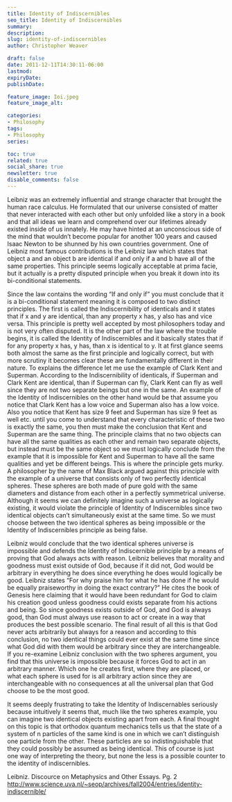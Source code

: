 ```yaml
---
title: Identity of Indiscernibles
seo_title: Identity of Indiscernibles
summary: 
description: 
slug: identity-of-indiscernibles
author: Christopher Weaver

draft: false
date: 2011-12-11T14:30:11-06:00
lastmod: 
expiryDate: 
publishDate: 

feature_image: Ioi.jpeg
feature_image_alt: 

categories:
- Philosophy
tags:
- Philosophy
series:

toc: true
related: true
social_share: true
newsletter: true
disable_comments: false
---
```


Leibniz was an extremely influential and strange character that brought the human race calculus. He formulated that our universe consisted of matter that never interacted with each other but only unfolded like a story in a book and that all ideas we learn and comprehend over our lifetimes already existed inside of us innately. He may have hinted at an unconscious side of the mind that wouldn’t become popular for another 100 years and caused Isaac Newton to be shunned by his own countries government. One of Leibniz most famous contributions is the Leibniz law which states that object a and an object b are identical if and only if a and b have all of the same properties. This principle seems logically acceptable at prima facie, but it actually is a pretty disputed principle when you break it down into its bi-conditional statements. 

Since the law contains the wording “If and only if” you must conclude that it is a bi-conditional statement meaning it is composed to two distinct principles. The first is called the Indiscernibility of identicals and it states that if x and y are identical, than any property x has, y also has and vice versa. This principle is pretty well accepted by most philosophers today and is not very often disputed. It is the other part of the law where the trouble begins, it is called the Identity of Indiscernibles and it basically states that if for any property x has, y has, than x is identical to y. It at first glance seems both almost the same as the first principle and logically correct, but with more scrutiny it becomes clear these are fundamentally different in their nature. To explains the difference let me use the example of Clark Kent and Superman. According to the Indiscernibility of identicals, if Superman and Clark Kent are identical, than if Superman can fly, Clark Kent can fly as well since they are not two separate beings but one in the same. An example of the Identity of Indiscernibles on the other hand would be that assume you notice that Clark Kent has a low voice and Superman also has a low voice. Also you notice that Kent has size 9 feet and Superman has size 9 feet as well etc. until you come to understand that every characteristic of these two is exactly the same, you then must make the conclusion that Kent and Superman are the same thing. The principle claims that no two objects can have all the same qualities as each other and remain two separate objects, but instead must be the same object so we must logically conclude from the example that it is impossible for Kent and Superman to have all the same qualities and yet be different beings. This is where the principle gets murky. A philosopher by the name of Max Black argued against this principle with the example of a universe that consists only of two perfectly identical spheres. These spheres are both made of pure gold with the same diameters and distance from each other in a perfectly symmetrical universe. Although it seems we can definitely imagine such a universe as logically existing, it would violate the principle of Identity of Indiscernibles since two identical objects can’t simultaneously exist at the same time. So we must choose between the two identical spheres as being impossible or the Identity of Indiscernibles principle as being false. 

Leibniz would conclude that the two identical spheres universe is impossible and defends the Identity of Indiscernible principle by a means of proving that God always acts with reason. Leibniz believes that morality and goodness must exist outside of God, because if it did not, God would be arbitrary in everything he does since everything he does would logically be good. Leibniz states “For why praise him for what he has done if he would be equally praiseworthy in doing the exact contrary?” He cites the book of Genesis here claiming that it would have been redundant for God to claim his creation good unless goodness could exists separate from his actions and being. So since goodness exists outside of God, and God is always good, than God must always use reason to act or create in a way that produces the best possible scenario. The final result of all this is that God never acts arbitrarily but always for a reason and according to this conclusion, no two identical things could ever exist at the same time since what God did with them would be arbitrary since they are interchangeable. If you re-examine Leibniz conclusion with the two spheres argument, you find that this universe is impossible because it forces God to act in an arbitrary manner. Which one he creates first, where they are placed, or what each sphere is used for is all arbitrary action since they are interchangeable with no consequences at all the universal plan that God choose to be the most good. 

It seems deeply frustrating to take the Identity of Indiscernables seriously because intuitively it seems that, much like the two spheres example, you can imagine two identical objects existing apart from each. A final thought on this topic is that orthodox quantum mechanics tells us that the state of a system of n particles of the same kind is one in which we can’t distinguish one particle from the other. These particles are so indistinguishable that they could possibly be assumed as being identical. This of course is just one way of interpreting the theory, but none the less is a possible counter to the identity of indiscernibles.   


Leibniz. Discource on Metaphysics and Other Essays. Pg. 2
http://www.science.uva.nl/~seop/archives/fall2004/entries/identity-indiscernible/